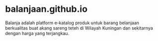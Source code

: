 # balanjaan.github.io
Balanja adalah platform e-katalog produk untuk barang belanjaan berkualitas buat akang sareng teteh di Wilayah Kuningan dan sekitarnya dengan harga yang terjangkau.
